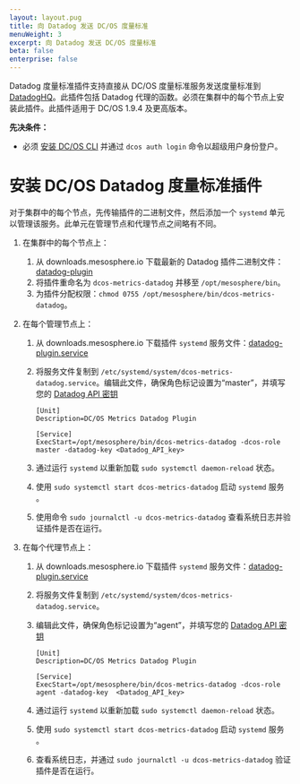 ```yaml
---
layout: layout.pug
title: 向 Datadog 发送 DC/OS 度量标准
menuWeight: 3
excerpt: 向 Datadog 发送 DC/OS 度量标准
beta: false
enterprise: false
---
```


Datadog 度量标准插件支持直接从 DC/OS 度量标准服务发送度量标准到 [DatadogHQ](https://www.datadoghq.com/)。此插件包括 Datadog 代理的函数。必须在集群中的每个节点上安装此插件。此插件适用于 DC/OS 1.9.4 及更高版本。

**先决条件：**

- 必须 [安装 DC/OS CLI](/cn/1.11/cli/install/) 并通过 `dcos auth login` 命令以超级用户身份登户。

# 安装 DC/OS Datadog 度量标准插件

对于集群中的每个节点，先传输插件的二进制文件，然后添加一个 `systemd` 单元以管理该服务。此单元在管理节点和代理节点之间略有不同。

1. 在集群中的每个节点上：
   1. 从 downloads.mesosphere.io 下载最新的 Datadog 插件二进制文件：[datadog-plugin](https://downloads.mesosphere.io/dcos-metrics/plugins/datadog)
   1. 将插件重命名为 `dcos-metrics-datadog` 并移至 `/opt/mesosphere/bin`。
   1. 为插件分配权限：`chmod 0755 /opt/mesosphere/bin/dcos-metrics-datadog`。

1. 在每个管理节点上：
   1. 从 downloads.mesosphere.io 下载插件 `systemd` 服务文件：[datadog-plugin.service](https://downloads.mesosphere.io/dcos-metrics/plugins/datadog.service)
   1. 将服务文件复制到 `/etc/systemd/system/dcos-metrics-datadog.service`。编辑此文件，确保角色标记设置为“master”，并填写您的 [Datadog API 密钥](https://app.datadoghq.com/account/settings#api)

       ```
       [Unit]
       Description=DC/OS Metrics Datadog Plugin

       [Service]
       ExecStart=/opt/mesosphere/bin/dcos-metrics-datadog -dcos-role master -datadog-key <Datadog_API_key>
       ```

   1. 通过运行 `systemd` 以重新加载 `sudo systemctl daemon-reload` 状态。
   1. 使用 `sudo systemctl start dcos-metrics-datadog` 启动 `systemd` 服务 。
   1. 使用命令 `sudo journalctl -u dcos-metrics-datadog` 查看系统日志并验证插件是否在运行。
 
1. 在每个代理节点上：
   1. 从 downloads.mesosphere.io 下载插件 `systemd` 服务文件：[datadog-plugin.service](https://downloads.mesosphere.io/dcos-metrics/plugins/datadog.service)
   1. 将服务文件复制到 `/etc/systemd/system/dcos-metrics-datadog.service`。
   1. 编辑此文件，确保角色标记设置为“agent”，并填写您的 [Datadog API 密钥](https://app.datadoghq.com/account/settings#api)

       ```
       [Unit]
       Description=DC/OS Metrics Datadog Plugin

       [Service]
       ExecStart=/opt/mesosphere/bin/dcos-metrics-datadog -dcos-role agent -datadog-key  <Datadog_API_key>
       ```

   1. 通过运行 `systemd` 以重新加载 `sudo systemctl daemon-reload` 状态。
   1. 使用 `sudo systemctl start dcos-metrics-datadog` 启动 `systemd` 服务 。
   1. 查看系统日志，并通过 `sudo journalctl -u dcos-metrics-datadog` 验证插件是否在运行。
